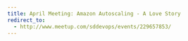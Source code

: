 ```yaml
---
title: April Meeting: Amazon Autoscaling - A Love Story
redirect_to:
  - http://www.meetup.com/sddevops/events/229657853/
---
```

